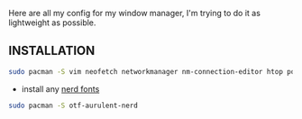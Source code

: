 Here are all my config for my window manager, I'm trying to do it as lightweight as possible.

## INSTALLATION
<div/>
  
```sh
sudo pacman -S vim neofetch networkmanager nm-connection-editor htop polybar qtile firefox rofi
```

- install any [nerd fonts](https://archlinux.org/groups/x86_64/nerd-fonts/)

```sh
sudo pacman -S otf-aurulent-nerd
```

